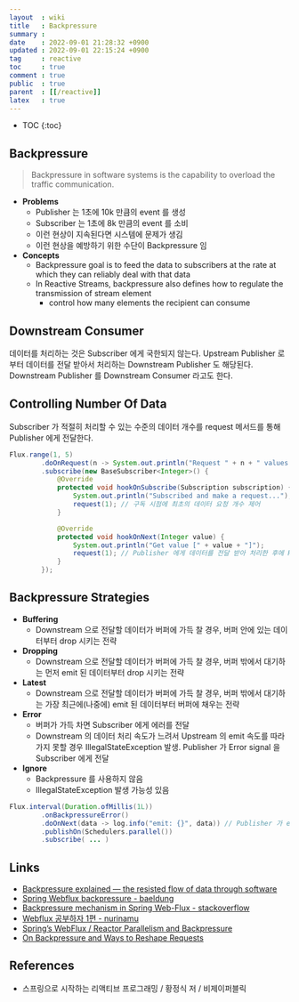 ```yaml
---
layout  : wiki
title   : Backpressure
summary : 
date    : 2022-09-01 21:28:32 +0900
updated : 2022-09-01 22:15:24 +0900
tag     : reactive
toc     : true
comment : true
public  : true
parent  : [[/reactive]]
latex   : true
---
```

* TOC
{:toc}

## Backpressure

> Backpressure in software systems is the capability to overload the traffic communication.

- __Problems__
  - Publisher 는 1초에 10k 만큼의 event 를 생성
  - Subscriber 는 1초에 8k 만큼의 event 를 소비
  - 이런 현상이 지속된다면 시스템에 문제가 생김
  - 이런 현상을 예방하기 위한 수단이 Backpressure 임 
- __Concepts__
  - Backpressure goal is to feed the data to subscribers at the rate at which they can reliably deal with that data
  - In Reactive Streams, backpressure also defines how to regulate the transmission of stream element
    - control how many elements the recipient can consume

## Downstream Consumer

데이터를 처리하는 것은 Subscriber 에게 국한되지 않는다. Upstream Publisher 로 부터 데이터를 전달 받아서 처리하는 Downstream Publisher 도 해당된다.
Downstream Publisher 를 Downstream Consumer 라고도 한다.

## Controlling Number Of Data

Subscriber 가 적절히 처리할 수 있는 수준의 데이터 개수를 request 메서드를 통해 Publisher 에게 전달한다.

```java
Flux.range(1, 5)
        .doOnRequest(n -> System.out.println("Request " + n + " values..."))
        .subscribe(new BaseSubscriber<Integer>() {
            @Override
            protected void hookOnSubscribe(Subscription subscription) {
                System.out.println("Subscribed and make a request...");
                request(1); // 구독 시점에 최초의 데이터 요청 개수 제어
            }

            @Override
            protected void hookOnNext(Integer value) {
                System.out.println("Get value [" + value + "]");
                request(1); // Publisher 에게 데이터를 전달 받아 처리한 후에 Publisher 에게 또 다시 데이터를 요청
            }
        });
```

## Backpressure Strategies

- __Buffering__
  - Downstream 으로 전달할 데이터가 버퍼에 가득 찰 경우, 버퍼 안에 있는 데이터부터 drop 시키는 전략
- __Dropping__
  - Downstream 으로 전달할 데이터가 버퍼에 가득 찰 경우, 버퍼 밖에서 대기하는 먼저 emit 된 데이터부터 drop 시키는 전략
- __Latest__
  - Downstream 으로 전달할 데이터가 버퍼에 가득 찰 경우, 버퍼 밖에서 대기하는 가장 최근에(나중에) emit 된 데이터부터 버퍼에 채우는 전략
- __Error__
  - 버퍼가 가득 차면 Subscriber 에게 에러를 전달
  - Downstream 의 데이터 처리 속도가 느려서 Upstream 의 emit 속도를 따라가지 못할 경우 IllegalStateException 발생. Publisher 가 Error signal 을 Subscriber 에게 전달
- __Ignore__
  - Backpressure 를 사용하지 않음
  - IllegalStateException 발생 가능성 있음

```java
Flux.interval(Duration.ofMillis(1L))
        .onBackpressureError()
        .doOnNext(data -> log.info("emit: {}", data)) // Publisher 가 emit 한 데이터 확인
        .publishOn(Schedulers.parallel())
        .subscribe( ... )
```

## Links

- [Backpressure explained — the resisted flow of data through software](https://medium.com/@jayphelps/backpressure-explained-the-flow-of-data-through-software-2350b3e77ce7)
- [Spring Webflux backpressure - baeldung](https://www.baeldung.com/spring-webflux-backpressure)
- [Backpressure mechanism in Spring Web-Flux - stackoverflow](https://stackoverflow.com/questions/52244808/backpressure-mechanism-in-spring-web-flux)
- [Webflux 공부하자 1편 - nurinamu](https://www.nurinamu.com/dev/2020/04/09/why-webflux-1/)
- [Spring’s WebFlux / Reactor Parallelism and Backpressure](https://www.e4developer.com/2018/04/28/springs-webflux-reactor-parallelism-and-backpressure/)
- [On Backpressure and Ways to Reshape Requests](https://projectreactor.io/docs/core/release/reference/#_on_backpressure_and_ways_to_reshape_requests)

## References

- 스프링으로 시작하는 리액티브 프로그래밍 / 황정식 저 / 비제이퍼블릭